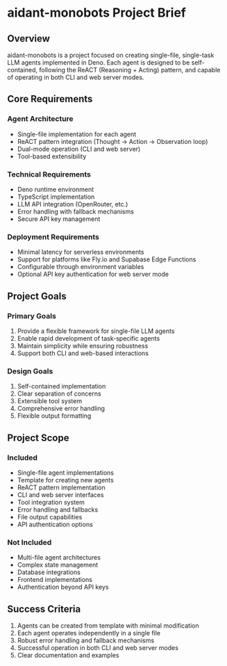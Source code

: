 # aidant-monobots Project Brief

## Overview

aidant-monobots is a project focused on creating single-file, single-task LLM agents implemented in Deno. Each agent is designed to be self-contained, following the ReACT (Reasoning + Acting) pattern, and capable of operating in both CLI and web server modes.

## Core Requirements

### Agent Architecture

- Single-file implementation for each agent
- ReACT pattern integration (Thought → Action → Observation loop)
- Dual-mode operation (CLI and web server)
- Tool-based extensibility

### Technical Requirements

- Deno runtime environment
- TypeScript implementation
- LLM API integration (OpenRouter, etc.)
- Error handling with fallback mechanisms
- Secure API key management

### Deployment Requirements

- Minimal latency for serverless environments
- Support for platforms like Fly.io and Supabase Edge Functions
- Configurable through environment variables
- Optional API key authentication for web server mode

## Project Goals

### Primary Goals

1. Provide a flexible framework for single-file LLM agents
2. Enable rapid development of task-specific agents
3. Maintain simplicity while ensuring robustness
4. Support both CLI and web-based interactions

### Design Goals

1. Self-contained implementation
2. Clear separation of concerns
3. Extensible tool system
4. Comprehensive error handling
5. Flexible output formatting

## Project Scope

### Included

- Single-file agent implementations
- Template for creating new agents
- ReACT pattern implementation
- CLI and web server interfaces
- Tool integration system
- Error handling and fallbacks
- File output capabilities
- API authentication options

### Not Included

- Multi-file agent architectures
- Complex state management
- Database integrations
- Frontend implementations
- Authentication beyond API keys

## Success Criteria

1. Agents can be created from template with minimal modification
2. Each agent operates independently in a single file
3. Robust error handling and fallback mechanisms
4. Successful operation in both CLI and web server modes
5. Clear documentation and examples
